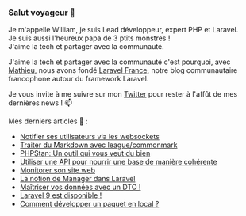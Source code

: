 ### Salut voyageur 👋

Je m'appelle William, je suis Lead développeur, expert PHP et Laravel.  
Je suis aussi l'heureux papa de 3 ptits monstres !  
J'aime la tech et partager avec la communauté.  

J'aime la tech et partager avec la communauté c'est pourquoi, avec [Mathieu](https://github.com/DeGraciaMathieu), 
nous avons fondé [Laravel France](https://laravel-france.com/), notre blog communautaire francophone autour du framework Laravel.

Je vous invite à me suivre sur mon [Twitter](https://twitter.com/williamsuppo) pour rester à l'affût de mes dernières news ! 📫

Mes derniers articles 📰 :
+ [Notifier ses utilisateurs via les websockets](https://laravel-france.com/posts/notifier-ses-utilisateurs-via-les-websockets)
+ [Traiter du Markdown avec league/commonmark](https://laravel-france.com/posts/traiter-du-markdown-avec-leaguecommonmark)
+ [PHPStan: Un outil qui vous veut du bien](https://laravel-france.com/posts/phpstan-un-outil-qui-vous-veut-du-bien)
+ [Utiliser une API pour nourrir une base de manière cohérente](https://laravel-france.com/posts/utiliser-une-api-pour-nourrir-une-base-de-maniere-coherente)
+ [Monitorer son site web](https://laravel-france.com/posts/monitorer-son-site-web)
+ [La notion de Manager dans Laravel](https://laravel-france.com/posts/la-notion-de-manager-dans-laravel)
+ [Maîtriser vos données avec un DTO !](https://laravel-france.com/posts/maitriser-vos-donnees-avec-un-dto)
+ [Laravel 9 est disponible !](https://laravel-france.com/posts/laravel-9-est-disponible)
+ [Comment développer un paquet en local ?](https://laravel-france.com/posts/comment-developper-un-paquet-en-local)
